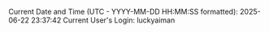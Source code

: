Current Date and Time (UTC - YYYY-MM-DD HH:MM:SS formatted): 2025-06-22 23:37:42
Current User's Login: luckyaiman
